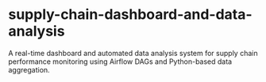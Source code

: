 # supply-chain-dashboard-and-data-analysis
A real-time dashboard and automated data analysis system for supply chain performance monitoring using Airflow DAGs and Python-based data aggregation.
